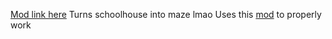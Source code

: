 [Mod link here](https://gamebanana.com/mods/490104)
Turns schoolhouse into maze lmao
Uses this [mod](https://github.com/PixelGuy123/Baldi-Generator-Fixes) to properly work
